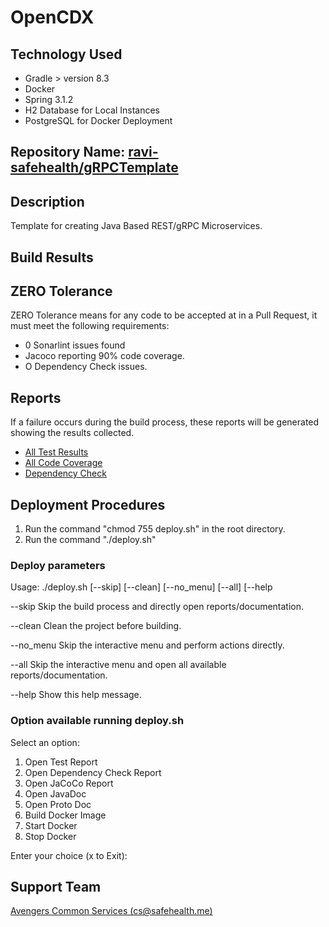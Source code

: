 # OpenCDX

## Technology Used

- Gradle > version 8.3
- Docker
- Spring 3.1.2
- H2 Database for Local Instances
- PostgreSQL for Docker Deployment

## Repository Name: [ravi-safehealth/gRPCTemplate](https://github.com/ravi-safehealth/gRPCTemplate)

## Description

Template for creating Java Based REST/gRPC Microservices.

## Build Results

## ZERO Tolerance
ZERO Tolerance means for any code to be accepted at in a Pull Request, it must meet the following requirements:
- 0 Sonarlint issues found
- Jacoco reporting 90% code coverage.
- O Dependency Check issues.

## Reports

If a failure occurs during the build process, these reports will be generated showing the results collected.

- [All Test Results](build/reports/allTests/index.html)
- [All Code Coverage](build/reports/jacoco/jacocoRootReport/html/index.html)
- [Dependency Check](build/reports/dependency-check-report.html)

## Deployment Procedures

1. Run the command "chmod 755 deploy.sh" in the root directory.
2. Run the command "./deploy.sh"

### Deploy parameters
Usage: ./deploy.sh [--skip] [--clean] [--no_menu] [--all] [--help

--skip     Skip the build process and directly open reports/documentation.

--clean    Clean the project before building.

--no_menu  Skip the interactive menu and perform actions directly.

--all      Skip the interactive menu and open all available reports/documentation.

--help     Show this help message.

### Option available running deploy.sh
Select an option:
1. Open Test Report
2. Open Dependency Check Report
3. Open JaCoCo Report
4. Open JavaDoc
5. Open Proto Doc
6. Build Docker Image
7. Start Docker
8. Stop Docker

Enter your choice (x to Exit):

## Support Team

[Avengers Common Services (cs@safehealth.me)](mailto:cs@safehealth.me)